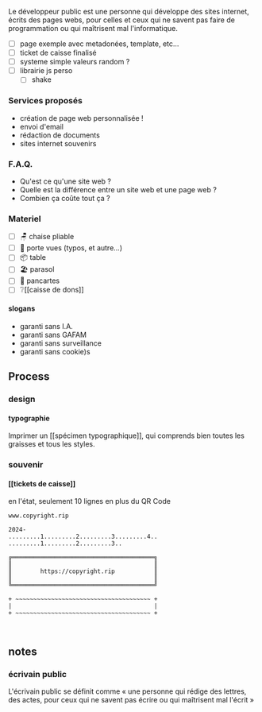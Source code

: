 Le développeur public est une personne qui développe des sites internet, écrits des pages webs, pour celles et ceux qui ne savent pas faire de programmation ou qui maîtrisent mal l'informatique.

* [ ] page exemple avec metadonées, template, etc...
* [ ] ticket de caisse finalisé
* [ ] systeme simple valeurs random ?
* [ ] librairie js perso
	* [ ] shake
      
### Services proposés
* création de page web personnalisée !
* envoi d'email
* rédaction de documents
* sites internet souvenirs
### F.A.Q.
* Qu'est ce qu'une site web ?
* Quelle est la différence entre un site web et une page web ?
* Combien ça coûte tout ça ?

###  Materiel
* [ ] 🪑 chaise pliable
* [ ] 📂 porte vues (typos, et autre...)
* [ ] 📦 table
* [ ] 🏖 parasol
* [ ] 🚩 pancartes
* [ ] ❔[[caisse de dons]]

#### slogans
* garanti sans I.A.
* garanti sans GAFAM
* garanti sans surveillance
* garanti sans cookie)s
## Process

### design
#### typographie
Imprimer un [[spécimen typographique]], qui comprends bien toutes les graisses et tous les styles.

### souvenir
####  [[tickets de caisse]]

en l'état, seulement 10 lignes en plus du QR Code
```
www.copyright.rip

2024-
.........1.........2.........3.........4..
.........1.........2.........3..

╔════════════════════════════════════════╗
║                                        ║
║        https://copyright.rip           ║
║                                        ║
╚════════════════════════════════════════╝

+ ~~~~~~~~~~~~~~~~~~~~~~~~~~~~~~~~~~~~~~ +
|                                        |
+ ~~~~~~~~~~~~~~~~~~~~~~~~~~~~~~~~~~~~~~ +



```

## notes
### écrivain public

L'écrivain public se définit comme « une personne qui rédige des lettres, des actes, pour ceux qui ne savent pas écrire ou qui maîtrisent mal l'écrit »